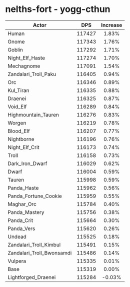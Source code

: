 # nelths-fort - yogg-cthun
| Actor | DPS | Increase |
|---|:---:|:---:|
|Human|117427|1.83%|
|Gnome|117343|1.76%|
|Goblin|117292|1.71%|
|Night_Elf_Haste|117274|1.70%|
|Mechagnome|117091|1.54%|
|Zandalari_Troll_Paku|116405|0.94%|
|Orc|116346|0.89%|
|Kul_Tiran|116335|0.88%|
|Draenei|116325|0.87%|
|Void_Elf|116289|0.84%|
|Highmountain_Tauren|116276|0.83%|
|Worgen|116219|0.78%|
|Blood_Elf|116207|0.77%|
|Nightborne|116196|0.76%|
|Night_Elf_Crit|116173|0.74%|
|Troll|116158|0.73%|
|Dark_Iron_Dwarf|116029|0.62%|
|Dwarf|116004|0.59%|
|Tauren|115998|0.59%|
|Panda_Haste|115962|0.56%|
|Panda_Fortune_Cookie|115959|0.55%|
|Maghar_Orc|115784|0.40%|
|Panda_Mastery|115756|0.38%|
|Panda_Crit|115664|0.30%|
|Panda_Vers|115620|0.26%|
|Undead|115525|0.18%|
|Zandalari_Troll_Kimbul|115491|0.15%|
|Zandalari_Troll_Bwonsamdi|115486|0.14%|
|Vulpera|115335|0.01%|
|Base|115319|0.00%|
|Lightforged_Draenei|115284|-0.03%|
